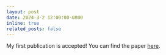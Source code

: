 ```yaml
---
layout: post
date: 2024-3-2 12:00:00-0800
inline: true
related_posts: false
---
```


My first publication is accepted! You can find the paper [here](https://doi.org/10.1016/j.inffus.2024.102326).
